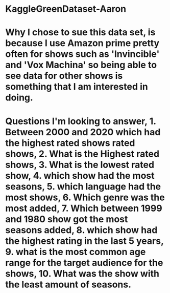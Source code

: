 # KaggleGreenDataset-Aaron

# Why I chose to sue this data set, is because I use Amazon prime pretty often for shows such as 'Invincible' and 'Vox Machina' so being able to see data for other shows is something that I am interested in doing.

# Questions I'm looking to answer, 1. Between 2000 and 2020 which had the highest rated shows rated shows, 2. What is the Highest rated shows, 3. What is the lowest rated show, 4. which show had the most seasons, 5. which language had the most shows, 6. Which genre was the most added, 7. Which between 1999 and 1980 show got the most seasons added, 8. which show had the highest rating in the last 5 years, 9. what is the most common age range for the target audience for the shows, 10. What was the show with the least amount of seasons.

